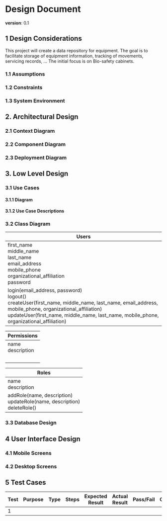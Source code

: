 # Design Document

**version**: 0.1

## 1 Design Considerations

This project will create a data repository for equipment. The goal is to facilitate storage of equipment information, tracking of movements, servicing records, ... The initial focus is on Bio-safety cabinets.

### 1.1 Assumptions


### 1.2 Constraints


### 1.3 System Environment


## 2. Architectural Design

### 2.1 Context Diagram

### 2.2 Component Diagram

### 2.3 Deployment Diagram

## 3. Low Level Design

### 3.1 Use Cases

#### 3.1.1 Diagram

#### 3.1.2 Use Case Descriptions

### 3.2 Class Diagram

**Users**|
---------|
first_name<br />middle_name<br />last_name<br />email_address<br />mobile_phone<br />organizational_affiliation<br />password<br />|
login(email_address, password)<br />logout()<br />createUser(first_name, middle_name, last_name, email_address, mobile_phone, organizational_affiliation)<br />updateUser(first_name, middle_name, last_name, mobile_phone, organizational_affiliation)|


**Permissions**|
---------|
name<br />description<br />|
<br />|

**Roles**|
---------|
name<br />description<br />|
addRole(name, description)<br />updateRole(name, description)<br />deleteRole()|

### 3.3 Database Design

## 4 User Interface Design

### 4.1 Mobile Screens

### 4.2 Desktop Screens

## 5 Test Cases

Test | Purpose |Type| Steps | Expected Result | Actual Result | Pass/Fail | Comments
-----|---------|----|-------|-----------------|---------------|-----------|---------
1| | | | | | | 
